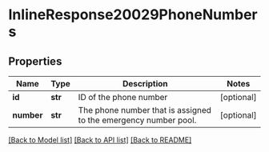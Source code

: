 # InlineResponse20029PhoneNumbers

## Properties
Name | Type | Description | Notes
------------ | ------------- | ------------- | -------------
**id** | **str** | ID of the phone number | [optional] 
**number** | **str** | The phone number that is assigned to the emergency number pool. | [optional] 

[[Back to Model list]](../README.md#documentation-for-models) [[Back to API list]](../README.md#documentation-for-api-endpoints) [[Back to README]](../README.md)

